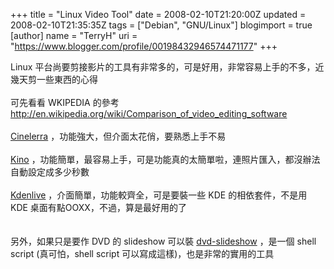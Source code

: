 +++
title = "Linux Video Tool"
date = 2008-02-10T21:20:00Z
updated = 2008-02-10T21:35:35Z
tags = ["Debian", "GNU/Linux"]
blogimport = true 
[author]
	name = "TerryH"
	uri = "https://www.blogger.com/profile/00198432946574471177"
+++

Linux 平台尚要剪接影片的工具有非常多的，可是好用，非常容易上手的不多，近幾天剪一些東西的心得<br /><br />可先看看 WKIPEDIA 的參考<br /><a href="http://en.wikipedia.org/wiki/Comparison_of_video_editing_software">http://en.wikipedia.org/wiki/Comparison_of_video_editing_software</a><br /><a href="http://en.wikipedia.org/wiki/Cinelerra"><br />Cinelerra</a> ，功能強大，但介面太花俏，要熟悉上手不易<br /><br /><a href="http://en.wikipedia.org/wiki/Kino_%28software%29">Kino</a> ，功能簡單，最容易上手，可是功能真的太簡單啦，連照片匯入，都沒辦法自動設定成多少秒數<br /><br /><a href="http://en.wikipedia.org/wiki/Kdenlive">Kdenlive</a> ，介面簡單，功能較齊全，可是要裝一些 KDE 的相依套件，不是用 KDE 桌面有點OOXX，不過，算是最好用的了<br /><br /><br />另外，如果只是要作 DVD 的 slideshow 可以裝 <a href="http://dvd-slideshow.sourceforge.net/wiki/Main_Page">dvd-slideshow</a> ，是一個 shell script (真可怕，shell script 可以寫成這樣)，也是非常的實用的工具
